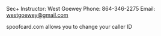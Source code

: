 Sec+ Instructor: West Goewey
Phone: 864-346-2275
Email: westgoewey@gmail.com

spoofcard.com allows you to change your caller ID